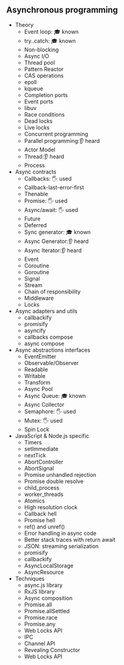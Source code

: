 ## Asynchronous programming

- Theory
  - Event loop: 🎓 known
  - try..catch: 🎓 known
  - Non-blocking
  - Async I/O
  - Thread pool
  - Pattern Reactor
  - CAS operations
  - epoll
  - kqueue
  - Completion ports
  - Event ports
  - libuv
  - Race conditions
  - Dead locks
  - Live locks
  - Concurrent programming
  - Parallel programming:👂 heard
  - Actor Model
  - Thread:👂 heard
  - Process
- Async contracts
  - Callbacks: 🖐️ used
  - Callback-last-error-first
  - Thenable
  - Promise: 🖐️ used
  - Async/await: 🖐️ used
  - Future
  - Deferred
  - Sync generator: 🎓 known
  - Async Generator:👂 heard
  - Async Iterator:👂 heard
  - Event
  - Coroutine
  - Goroutine
  - Signal
  - Stream
  - Chain of responsibility
  - Middleware
  - Locks
- Async adapters and utils
  - callbackify
  - promisify
  - asyncify
  - callbacks compose
  - async compose
- Async abstractions interfaces
  - EventEmitter
  - Observable/Observer
  - Readable
  - Writable
  - Transform
  - Async Pool
  - Async Queue: 🎓 known
  - Async Collector
  - Semaphore: 🖐️ used
  - Mutex: 🖐️ used
  - Spin Lock
- JavaScript & Node.js specific
  - Timers
  - setImmediate
  - nextTick
  - AbortController
  - AbortSignal
  - Promise unhandled rejection
  - Promise double resolve
  - child_process
  - worker_threads
  - Atomics
  - High resolution clock
  - Callback hell
  - Promise hell
  - ref() and unref()
  - Error handling in async code
  - Better stack traces with return await
  - JSON: streaming serialization
  - promisify
  - callbackify
  - AsyncLocalStorage
  - AsyncResource
- Techniques
  - async.js library
  - RxJS library
  - Async composition
  - Promise.all
  - Promise.allSettled
  - Promise.race
  - Promise.any
  - Web Locks API
  - IPC
  - Channel API
  - Revealing Constructor
  - Web Locks API
